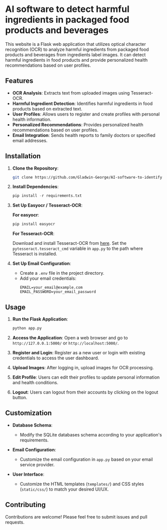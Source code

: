 # AI software to detect harmful ingredients in packaged food products and beverages

This website is a Flask web application that utilizes optical character recognition (OCR) to analyze harmful ingredients from packaged food products and beverages from ingredients label images. It can detect harmful ingredients in food products and provide personalized health recommendations based on user profiles.

## Features

- **OCR Analysis**: Extracts text from uploaded images using Tesseract-OCR.
- **Harmful Ingredient Detection**: Identifies harmful ingredients in food products based on extracted text.
- **User Profiles**: Allows users to register and create profiles with personal health information.
- **Personalized Recommendations**: Provides personalized health recommendations based on user profiles.
- **Email Integration**: Sends health reports to family doctors or specified email addresses.

## Installation

1. **Clone the Repository**: 
   ```bash
   git clone https://github.com/Gladwin-George/AI-software-to-identify-harmful-ingredients-in-packaged-food-items-and-beverages.git
   ```

2. **Install Dependencies**: 
   ```python
   pip install -r requirements.txt
   ```

3. **Set Up Easyocr / Tesseract-OCR**: 

   **For easyocr**:
    ```python
    pip install easyocr
    ```

   **For Tesseract-OCR**:

    Download and install Tesseract-OCR from [here](https://github.com/tesseract-ocr/tesseract).
    Set the `pytesseract.tesseract_cmd` variable in `app.py` to the path where Tesseract is installed.


5. **Set Up Email Configuration**: 
   - Create a `.env` file in the project directory.
   - Add your email credentials:
     ```
     EMAIL=your_email@example.com
     EMAIL_PASSWORD=your_email_password
     ```

## Usage

1. **Run the Flask Application**: 
   ```python
   python app.py
   ```

2. **Access the Application**: 
    Open a web browser and go to `http://127.0.0.1:5000/` or `http://localhost:5000/`.

3. **Register and Login**: 
    Register as a new user or login with existing credentials to access the user dashboard.

4. **Upload Images**: 
    After logging in, upload images for OCR processing.

5. **Edit Profile**: 
    Users can edit their profiles to update personal information and health conditions.

6. **Logout**: 
    Users can logout from their accounts by clicking on the logout button.

## Customization

- **Database Schema**: 
  - Modify the SQLite databases schema according to your application's requirements.

- **Email Configuration**: 
  - Customize the email configuration in `app.py` based on your email service provider.

- **User Interface**: 
  - Customize the HTML templates (`templates/`) and CSS styles (`static/css/`) to match your desired UI/UX.

## Contributing

Contributions are welcome! Please feel free to submit issues and pull requests.
